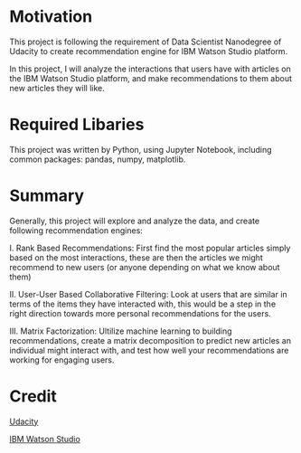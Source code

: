 # Motivation

This project is following the requirement of Data Scientist Nanodegree of Udacity to create recommendation engine for IBM Watson Studio platform.

In this project, I will analyze the interactions that users have with articles on the IBM Watson Studio platform, and make recommendations to them about new articles they will like.

# Required Libaries
This project was written by Python, using Jupyter Notebook, including common packages: pandas, numpy, matplotlib.

# Summary
Generally, this project will explore and analyze the data, and create following recommendation engines:

I. Rank Based Recommendations: First find the most popular articles simply based on the most interactions, these are then the articles we might recommend to new users (or anyone depending on what we know about them)

II. User-User Based Collaborative Filtering: Look at users that are similar in terms of the items they have interacted with, this would be a step in the right direction towards more personal recommendations for the users.

III. Matrix Factorization: Ultilize machine learning to building recommendations, create a matrix decomposition to predict new articles an individual might interact with, and test how well your recommendations are working for engaging users.

# Credit

[Udacity](https://www.udacity.com/)

[IBM Watson Studio](https://dataplatform.cloud.ibm.com/)
